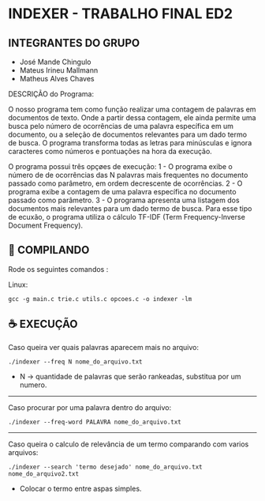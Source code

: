 # INDEXER - TRABALHO FINAL ED2

## INTEGRANTES DO GRUPO

- José Mande Chingulo
- Mateus Irineu Mallmann
- Matheus Alves Chaves

DESCRIÇÃO do Programa:

O nosso programa tem como função realizar uma contagem de palavras em documentos de  texto. Onde a partir dessa contagem, ele ainda permite uma busca pelo número de  ocorrências de uma palavra específica em um documento, ou a seleção de  documentos relevantes para um dado termo de busca.  O programa  transforma todas as letras para minúsculas e ignora caracteres como números e pontuações na hora da execução.

O programa possui três opçøes de execução:
1 - O programa exibe o número de de ocorrências das N palavras mais frequentes no documento passado  como parâmetro, em ordem decrescente de ocorrências.
2 - O programa exibe a contagem de uma palavra específica no documento passado como parâmetro.
3 - O programa apresenta uma listagem dos documentos mais relevantes para um dado termo de busca. Para esse tipo de ecuxão, o programa utiliza o cálculo TF-IDF (Term Frequency-Inverse Document Frequency).

## 🚀 COMPILANDO

Rode os seguintes comandos :

Linux:

```
gcc -g main.c trie.c utils.c opcoes.c -o indexer -lm
```

## ☕ EXECUÇÃO

Caso queira ver quais palavras aparecem mais no arquivo:

```
./indexer --freq N nome_do_arquivo.txt
```

- N -> quantidade de palavras que serão rankeadas, substitua por um numero.

---

Caso procurar por uma palavra dentro do arquivo:

```
./indexer --freq-word PALAVRA nome_do_arquivo.txt
```

---

Caso queira o calculo de relevância de um termo comparando com varios arquivos:

```
./indexer --search 'termo desejado' nome_do_arquivo.txt nome_do_arquivo2.txt
```

- Colocar o termo entre aspas simples.
